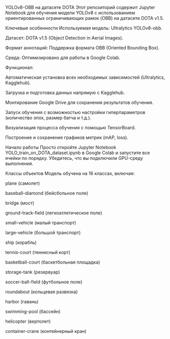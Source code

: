 YOLOv8-OBB на датасете DOTA
Этот репозиторий содержит Jupyter Notebook для обучения модели YOLOv8 с использованием ориентированных ограничивающих рамок (OBB) на датасете DOTA v1.5.

Ключевые особенности
Используемая модель: Ultralytics YOLOv8-obb.

Датасет: DOTA v1.5 (Object Detection in Aerial Images).

Формат аннотаций: Поддержка формата OBB (Oriented Bounding Box).

Среда: Оптимизировано для работы в Google Colab.

Функционал:

Автоматическая установка всех необходимых зависимостей (Ultralytics, Kagglehub).

Загрузка и подготовка данных напрямую с Kagglehub.

Монтирование Google Drive для сохранения результатов обучения.

Запуск обучения с возможностью настройки гиперпараметров (количество эпох, размер батча и т.д.).

Визуализация процесса обучения с помощью TensorBoard.

Построение и сохранение графиков метрик (mAP, loss).

Начало работы
Просто откройте Jupyter Notebook YOLO_train_on_DOTA_dataset.ipynb в Google Colab и запустите все ячейки по порядку. Убедитесь, что вы подключили GPU-среду выполнения.

Классы объектов
Модель обучена на 16 классах, включая:

plane (самолет)

baseball-diamond (бейсбольное поле)

bridge (мост)

ground-track-field (легкоатлетическое поле)

small-vehicle (малый транспорт)

large-vehicle (большой транспорт)

ship (корабль)

tennis-court (теннисный корт)

basketball-court (баскетбольная площадка)

storage-tank (резервуар)

soccer-ball-field (футбольное поле)

roundabout (кольцевая развязка)

harbor (гавань)

swimming-pool (бассейн)

helicopter (вертолет)

container-crane (контейнерный кран)
